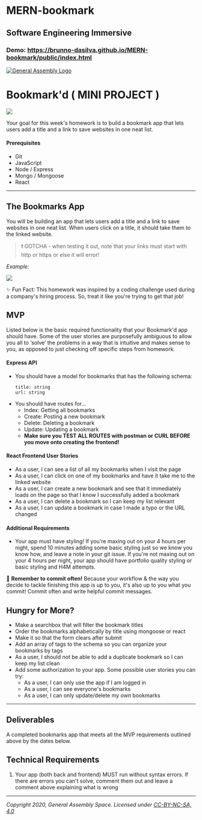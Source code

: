 # MERN-bookmark

## Software Engineering Immersive

### Demo: https://brunno-dasilva.github.io/MERN-bookmark/public/index.html

[![General Assembly Logo](https://camo.githubusercontent.com/1a91b05b8f4d44b5bbfb83abac2b0996d8e26c92/687474703a2f2f692e696d6775722e636f6d2f6b6538555354712e706e67)](https://generalassemb.ly)

# Bookmark'd ( MINI PROJECT )

![](<https://fthmb.tqn.com/N8UHZxApLqho5sUDbpSRyEy1tV8=/768x0/filters:no_upscale():max_bytes(150000):strip_icc()/Bookmarks-56d0cca45f9b5879cc7123a4.jpg>)

Your goal for this week's homework is to build a bookmark app that lets users add a title and a link to save websites in one neat list.

#### Prerequisites

- Git
- JavaScript
- Node / Express
- Mongo / Mongoose
- React

---

## The Bookmarks App

You will be building an app that lets users add a title and a link to save websites in one neat list. When users click on a title, it should take them to the linked website.

> :exclamation: GOTCHA - when testing it out, note that your links must start with http or https or else it will error!

_Example:_

![](https://i.imgur.com/yq9Ygeu.png)

✨ Fun Fact: This homework was inspired by a coding challenge used during a company's hiring process. So, treat it like you're trying to get that job!

## MVP

Listed below is the basic required functionality that your Bookmark'd app should have. Some of the user stories are purposefully ambiguous to allow you all to ‘solve’ the problems in a way that is intuitive and makes sense to you, as opposed to just checking off specific steps from homework.

#### Express API

- You should have a model for bookmarks that has the following schema:
  ```
  title: string
  url: string
  ```
- You should have routes for...
  - Index: Getting all bookmarks
  - Create: Posting a new bookmark
  - Delete: Deleting a bookmark
  - Update: Updating a bookmark
  - **Make sure you TEST ALL ROUTES with postman or CURL BEFORE you move onto creating the frontend!**

#### React Frontend User Stories

- As a user, I can see a list of all my bookmarks when I visit the page
- As a user, I can click on one of my bookmarks and have it take me to the linked website
- As a user, I can create a new bookmark and see that it immediately loads on the page so that I know I successfully added a bookmark
- As a user, I can delete a bookmark so I can keep my list relevant
- As a user, I can update a bookmark in case I made a typo or the URL changed

#### Additional Requirements

- Your app must have styling! If you're maxing out on your 4 hours per night, spend 10 minutes adding some basic styling just so we know you know how, and leave a note in your git issue. If you're not maxing out on your 4 hours per night, your app should have portfolio quality styling or basic styling and H4M attempts.

:red_circle: **Remember to commit often!**
Because your workflow & the way you decide to tackle finishing this app is up to you, it's also up to you what you commit! Commit often and write helpful commit messages.

## Hungry for More?

- Make a searchbox that will filter the bookmark titles
- Order the bookmarks alphabetically by title using mongoose or react
- Make it so that the form clears after submit
- Add an array of tags to the schema so you can organize your bookmarks by tags
- As a user, I should not be able to add a duplicate bookmark so I can keep my list clean
- Add some authorization to your app. Some possible user stories you can try:
  - As a user, I can only use the app if I am logged in
  - As a user, I can see everyone's bookmarks
  - As a user, I can only update/delete my own bookmarks

---

## Deliverables

A completed bookmarks app that meets all the MVP requirements outlined above by the dates below.

## Technical Requirements

1. Your app (both back and frontend) MUST run without syntax errors. If there are errors you can't solve, comment them out and leave a comment above explaining what is wrong

---

_Copyright 2020, General Assembly Space. Licensed under [CC-BY-NC-SA, 4.0](https://creativecommons.org/licenses/by-nc-sa/4.0/)_
